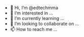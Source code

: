 - 👋 Hi, I’m @edtechmma
- 👀 I’m interested in ...
- 🌱 I’m currently learning ...
- 💞️ I’m looking to collaborate on ...
- 📫 How to reach me ...

<!---
edtechmma/edtechmma is a ✨ special ✨ repository because its `README.md` (this file) appears on your GitHub profile.
You can click the Preview link to take a look at your changes.
--->
